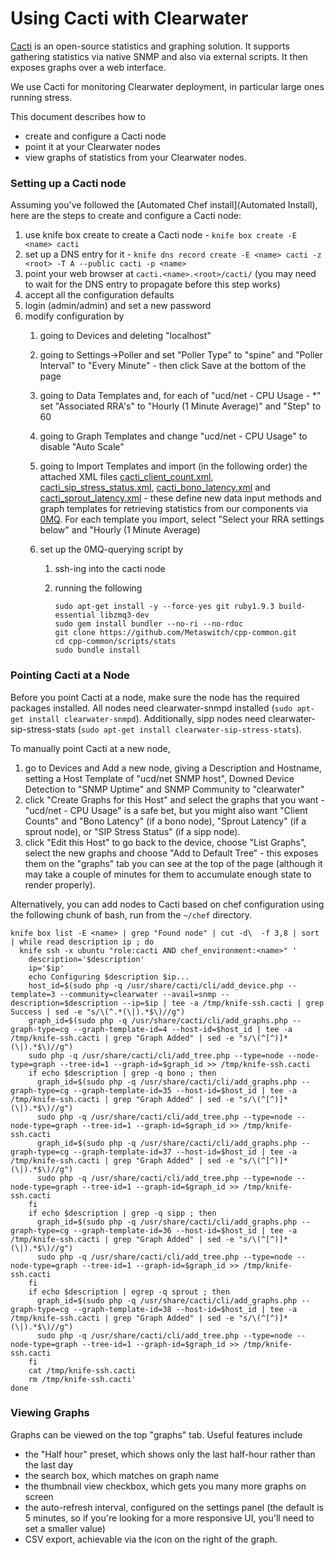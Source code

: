Using Cacti with Clearwater
===========================

[Cacti](http://www.cacti.net/) is an open-source statistics and graphing
solution. It supports gathering statistics via native SNMP and also via
external scripts. It then exposes graphs over a web interface.

We use Cacti for monitoring Clearwater deployment, in particular large
ones running stress.

This document describes how to

-   create and configure a Cacti node
-   point it at your Clearwater nodes
-   view graphs of statistics from your Clearwater nodes.

### Setting up a Cacti node

Assuming you've followed the [Automated Chef install](Automated Install),
here are the steps to create and configure a Cacti node:

1.  use knife box create to create a Cacti node - `knife box create -E
    <name> cacti`
2.  set up a DNS entry for it - `knife dns record create -E <name>
    cacti -z <root> -T A --public cacti -p <name>`
3.  point your web browser at `cacti.<name>.<root>/cacti/`  (you may need to wait for the DNS entry to propagate before this step works)
4.  accept all the configuration defaults
5.  login (admin/admin) and set a new password
6.  modify configuration by
    1.  going to Devices and deleting "localhost"
    2.  going to Settings-\>Poller and set "Poller Type" to "spine" and
        "Poller Interval" to "Every Minute" - then click Save at the bottom of the page
    3.  going to Data Templates and, for each of "ucd/net - CPU Usage -
        \*" set "Associated RRA's" to "Hourly (1 Minute Average)" and
        "Step" to 60
    4.  going to Graph Templates and change "ucd/net - CPU Usage" to
        disable "Auto Scale"
    5.  going to Import Templates and import (in the following order) the attached XML files [cacti\_client\_count.xml](cacti_client_count.xml), [cacti\_sip\_stress\_status.xml](cacti_sip_stress_status.xml), [cacti\_bono\_latency.xml](cacti_bono_latency.xml) and [cacti\_sprout\_latency.xml](cacti_sprout_latency.xml) - these define new data input methods and graph templates for retrieving statistics from our components via [0MQ](http://www.zeromq.org/). For each template you import, select "Select your RRA settings below" and "Hourly (1 Minute Average)

    6.  set up the 0MQ-querying script by
        1.  ssh-ing into the cacti node
        2.  running the following

                sudo apt-get install -y --force-yes git ruby1.9.3 build-essential libzmq3-dev
                sudo gem install bundler --no-ri --no-rdoc
                git clone https://github.com/Metaswitch/cpp-common.git
                cd cpp-common/scripts/stats
                sudo bundle install

### Pointing Cacti at a Node

Before you point Cacti at a node, make sure the node has the required
packages installed. All nodes need clearwater-snmpd installed (`sudo
apt-get install clearwater-snmpd`). Additionally, sipp nodes need
clearwater-sip-stress-stats (`sudo apt-get install
clearwater-sip-stress-stats`).

To manually point Cacti at a new node,

1.  go to Devices and Add a new node, giving a Description and Hostname,
    setting a Host Template of "ucd/net SNMP host", Downed Device
    Detection to "SNMP Uptime" and SNMP Community to "clearwater"
2.  click "Create Graphs for this Host" and select the graphs that you
    want - "ucd/net - CPU Usage" is a safe bet, but you might also want
    "Client Counts" and "Bono Latency" (if a bono node), "Sprout Latency" (if a 
    sprout node), or "SIP Stress Status" (if a sipp node).
3.  click "Edit this Host" to go back to the device, choose "List
    Graphs", select the new graphs and choose "Add to Default Tree" -
    this exposes them on the "graphs" tab you can see at the top of the
    page (although it may take a couple of minutes for them to
    accumulate enough state to render properly).

Alternatively, you can add nodes to Cacti based on chef configuration
using the following chunk of bash, run from the `~/chef` directory.

    knife box list -E <name> | grep "Found node" | cut -d\  -f 3,8 | sort | while read description ip ; do
      knife ssh -x ubuntu "role:cacti AND chef_environment:<name>" '
        description='$description'
        ip='$ip'
        echo Configuring $description $ip...
        host_id=$(sudo php -q /usr/share/cacti/cli/add_device.php --template=3 --community=clearwater --avail=snmp --description=$description --ip=$ip | tee -a /tmp/knife-ssh.cacti | grep Success | sed -e "s/\(^.*(\|).*$\)//g")
        graph_id=$(sudo php -q /usr/share/cacti/cli/add_graphs.php --graph-type=cg --graph-template-id=4 --host-id=$host_id | tee -a /tmp/knife-ssh.cacti | grep "Graph Added" | sed -e "s/\(^[^)]*(\|).*$\)//g")
        sudo php -q /usr/share/cacti/cli/add_tree.php --type=node --node-type=graph --tree-id=1 --graph-id=$graph_id >> /tmp/knife-ssh.cacti
        if echo $description | grep -q bono ; then
          graph_id=$(sudo php -q /usr/share/cacti/cli/add_graphs.php --graph-type=cg --graph-template-id=35 --host-id=$host_id | tee -a /tmp/knife-ssh.cacti | grep "Graph Added" | sed -e "s/\(^[^)]*(\|).*$\)//g")
          sudo php -q /usr/share/cacti/cli/add_tree.php --type=node --node-type=graph --tree-id=1 --graph-id=$graph_id >> /tmp/knife-ssh.cacti
          graph_id=$(sudo php -q /usr/share/cacti/cli/add_graphs.php --graph-type=cg --graph-template-id=37 --host-id=$host_id | tee -a /tmp/knife-ssh.cacti | grep "Graph Added" | sed -e "s/\(^[^)]*(\|).*$\)//g")
          sudo php -q /usr/share/cacti/cli/add_tree.php --type=node --node-type=graph --tree-id=1 --graph-id=$graph_id >> /tmp/knife-ssh.cacti
        fi
        if echo $description | grep -q sipp ; then
          graph_id=$(sudo php -q /usr/share/cacti/cli/add_graphs.php --graph-type=cg --graph-template-id=36 --host-id=$host_id | tee -a /tmp/knife-ssh.cacti | grep "Graph Added" | sed -e "s/\(^[^)]*(\|).*$\)//g")
          sudo php -q /usr/share/cacti/cli/add_tree.php --type=node --node-type=graph --tree-id=1 --graph-id=$graph_id >> /tmp/knife-ssh.cacti
        fi
        if echo $description | egrep -q sprout ; then
          graph_id=$(sudo php -q /usr/share/cacti/cli/add_graphs.php --graph-type=cg --graph-template-id=38 --host-id=$host_id | tee -a /tmp/knife-ssh.cacti | grep "Graph Added" | sed -e "s/\(^[^)]*(\|).*$\)//g")
          sudo php -q /usr/share/cacti/cli/add_tree.php --type=node --node-type=graph --tree-id=1 --graph-id=$graph_id >> /tmp/knife-ssh.cacti
        fi
        cat /tmp/knife-ssh.cacti
        rm /tmp/knife-ssh.cacti'
    done

### Viewing Graphs

Graphs can be viewed on the top "graphs" tab. Useful features include

-   the "Half hour" preset, which shows only the last half-hour rather
    than the last day
-   the search box, which matches on graph name
-   the thumbnail view checkbox, which gets you many more graphs on
    screen
-   the auto-refresh interval, configured on the settings panel (the default is 5 minutes, so if you're looking for a more responsive UI, you'll need to set a smaller value)
-   CSV export, achievable via the icon on the right of the graph.
